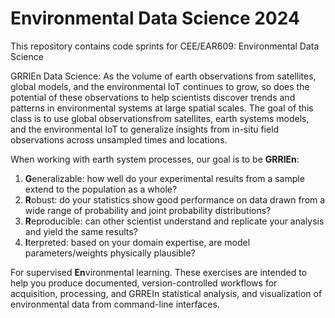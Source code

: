 # Environmental Data Science 2024
This repository contains code sprints for CEE/EAR609: Environmental Data Science

GRRIEn Data Science: As the volume of earth observations from satellites, global models, and the environmental IoT continues to grow, so does the potential of these observations to help scientists discover trends and patterns in environmental systems at large spatial scales. The goal of this class is to use global observationsfrom satellites, earth systems models, and the environmental IoT to generalize insights from in-situ field observations across unsampled times and locations.

When working with earth system processes, our goal is to be **GRRIEn**:

1) **G**eneralizable: how well do your experimental results from a sample extend to the population as a whole?
2) **R**obust: do your statistics show good performance on data drawn from a wide range of probability and joint probability distributions? 
3) **R**eproducible: can other scientist understand and replicate your analysis and yield the same results?
4) **I**terpreted: based on your domain expertise, are model parameters/weights physically plausible?

For supervised **En**vironmental learning. These exercises are intended to help you produce documented, version-controlled workflows for acquisition, processing, and GRREIn statistical analysis, and visualization of environmental data from command-line interfaces.
